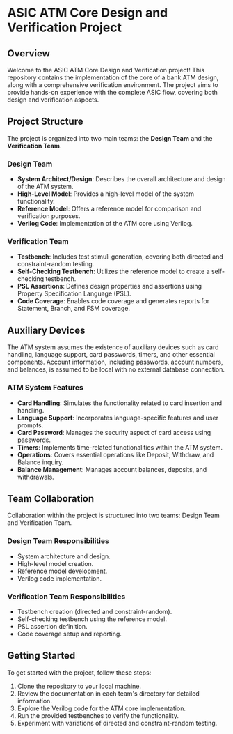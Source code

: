 # ASIC ATM Core Design and Verification Project

## Overview

Welcome to the ASIC ATM Core Design and Verification project! This repository contains the implementation of the core of a bank ATM design, along with a comprehensive verification environment. The project aims to provide hands-on experience with the complete ASIC flow, covering both design and verification aspects.

## Project Structure

The project is organized into two main teams: the **Design Team** and the **Verification Team**.

### Design Team

- **System Architect/Design**: Describes the overall architecture and design of the ATM system.
- **High-Level Model**: Provides a high-level model of the system functionality.
- **Reference Model**: Offers a reference model for comparison and verification purposes.
- **Verilog Code**: Implementation of the ATM core using Verilog.

### Verification Team

- **Testbench**: Includes test stimuli generation, covering both directed and constraint-random testing.
- **Self-Checking Testbench**: Utilizes the reference model to create a self-checking testbench.
- **PSL Assertions**: Defines design properties and assertions using Property Specification Language (PSL).
- **Code Coverage**: Enables code coverage and generates reports for Statement, Branch, and FSM coverage.

## Auxiliary Devices

The ATM system assumes the existence of auxiliary devices such as card handling, language support, card passwords, timers, and other essential components. Account information, including passwords, account numbers, and balances, is assumed to be local with no external database connection.

### ATM System Features

- **Card Handling**: Simulates the functionality related to card insertion and handling.
- **Language Support**: Incorporates language-specific features and user prompts.
- **Card Password**: Manages the security aspect of card access using passwords.
- **Timers**: Implements time-related functionalities within the ATM system.
- **Operations**: Covers essential operations like Deposit, Withdraw, and Balance inquiry.
- **Balance Management**: Manages account balances, deposits, and withdrawals.

## Team Collaboration

Collaboration within the project is structured into two teams: Design Team and Verification Team.

### Design Team Responsibilities

- System architecture and design.
- High-level model creation.
- Reference model development.
- Verilog code implementation.

### Verification Team Responsibilities

- Testbench creation (directed and constraint-random).
- Self-checking testbench using the reference model.
- PSL assertion definition.
- Code coverage setup and reporting.

## Getting Started

To get started with the project, follow these steps:

1. Clone the repository to your local machine.
2. Review the documentation in each team's directory for detailed information.
3. Explore the Verilog code for the ATM core implementation.
4. Run the provided testbenches to verify the functionality.
5. Experiment with variations of directed and constraint-random testing.
